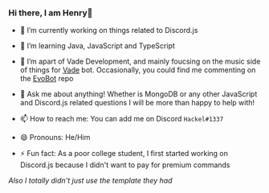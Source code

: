 ### Hi there, I am Henry👋

- 🔭 I’m currently working on things related to Discord.js

- 🌱 I’m learning Java, JavaScript and TypeScript

- 👯 I’m apart of Vade Development, and mainly foucsing on the music side of things for [Vade](https://vade-bot.com) bot. Occasionally, you could find me commenting on the [EvoBot](https://github.com/eritislami/evobot) repo

- 💬 Ask me about anything! Whether is MongoDB or any other JavaScript and Discord.js related questions I will be more than happy to help with!

- 📫 How to reach me: You can add me on Discord `Hackel#1337`

- 😄 Pronouns: He/Him

- ⚡ Fun fact: As a poor college student, I first started working on Discord.js because I didn't want to pay for premium commands


_Also I totally didn't just use the template they had_
